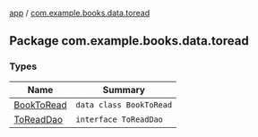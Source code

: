 [app](../index.md) / [com.example.books.data.toread](./index.md)

## Package com.example.books.data.toread

### Types

| Name | Summary |
|---|---|
| [BookToRead](-book-to-read/index.md) | `data class BookToRead` |
| [ToReadDao](-to-read-dao/index.md) | `interface ToReadDao` |
